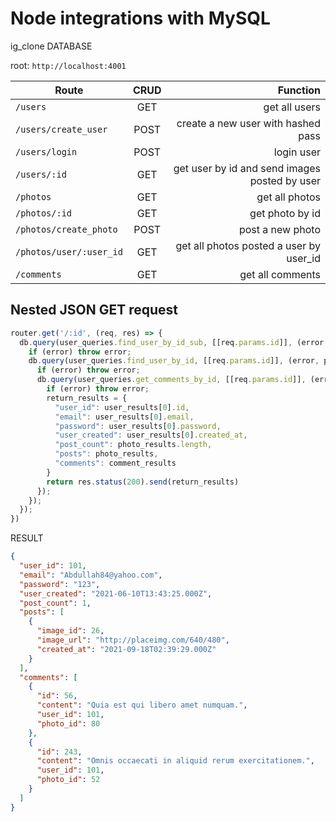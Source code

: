 # Node integrations with MySQL

ig_clone DATABASE

root: `http://localhost:4001`

| Route                   | CRUD  |                                      Function |
| ----------------------- | :---: | --------------------------------------------: |
| `/users`                |  GET  |                                 get all users |
| `/users/create_user`    | POST  |            create a new user with hashed pass |
| `/users/login`          | POST  |                                    login user |
| `/users/:id`            |  GET  | get user by id and send images posted by user |
| `/photos`               |  GET  |                                get all photos |
| `/photos/:id`           |  GET  |                               get photo by id |
| `/photos/create_photo`  | POST  |                              post a new photo |
| `/photos/user/:user_id` |  GET  |       get all photos posted a user by user_id |
| `/comments`             |  GET  |                              get all comments |

## Nested JSON GET request
```js
router.get('/:id', (req, res) => {
  db.query(user_queries.find_user_by_id_sub, [[req.params.id]], (error, user_results) => {
    if (error) throw error;
    db.query(user_queries.find_user_by_id, [[req.params.id]], (error, photo_results) => {
      if (error) throw error;
      db.query(user_queries.get_comments_by_id, [[req.params.id]], (error, comment_results) => {
        if (error) throw error;
        return_results = {
          "user_id": user_results[0].id,
          "email": user_results[0].email,
          "password": user_results[0].password,
          "user_created": user_results[0].created_at,
          "post_count": photo_results.length,
          "posts": photo_results,
          "comments": comment_results
        }
        return res.status(200).send(return_results)
      });
    });
  });
})
```
RESULT
```json
{
  "user_id": 101,
  "email": "Abdullah84@yahoo.com",
  "password": "123",
  "user_created": "2021-06-10T13:43:25.000Z",
  "post_count": 1,
  "posts": [
    {
      "image_id": 26,
      "image_url": "http://placeimg.com/640/480",
      "created_at": "2021-09-18T02:39:29.000Z"
    }
  ],
  "comments": [
    {
      "id": 56,
      "content": "Quia est qui libero amet numquam.",
      "user_id": 101,
      "photo_id": 80
    },
    {
      "id": 243,
      "content": "Omnis occaecati in aliquid rerum exercitationem.",
      "user_id": 101,
      "photo_id": 52
    }
  ]
}
``` 